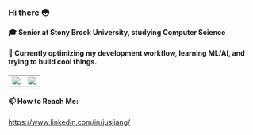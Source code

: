### Hi there 😳

#### 🎓 Senior at Stony Brook University, studying Computer Science

#### 🤔 Currently optimizing my development workflow, learning ML/AI, and trying to build cool things.

<table style="border: none !important;">
  <tr style="border: none;">
    <td style="border: none;">
      <img src="https://github-readme-stats.vercel.app/api?username=nitsujiang&show_icons=true&theme=radical" />
    </td>
    <td style="border: none;">
      <img src="https://github-readme-stats.vercel.app/api/top-langs/?username=nitsujiang&theme=radical&layout=compact" />
    </td>
  </tr>
</table>

#### 📫 How to Reach Me:
https://www.linkedin.com/in/jusjiang/
